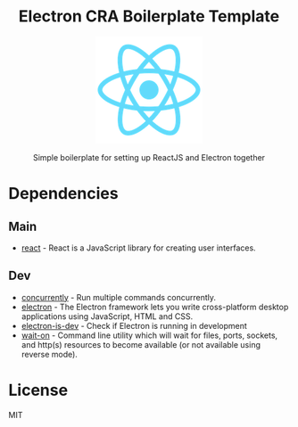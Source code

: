 <h1 align="center">Electron CRA Boilerplate Template</h1>

<p align="center">
  <img src="https://github.com/Nicocchi/electron-cra-template/blob/main/public/logo192.png?raw=true" alt="React Logo" />
</p>


<p align="center">Simple boilerplate for setting up ReactJS and Electron together</p>

# Dependencies

## Main

- [react](https://www.npmjs.com/package/react) - React is a JavaScript library for creating user interfaces.

## Dev
- [concurrently](https://www.npmjs.com/package/concurrently) - Run multiple commands concurrently.
- [electron](https://www.npmjs.com/package/electron) - The Electron framework lets you write cross-platform desktop applications using JavaScript, HTML and CSS.
- [electron-is-dev](https://www.npmjs.com/package/electron-is-dev) - Check if Electron is running in development
- [wait-on](https://www.npmjs.com/package/wait-on) - Command line utility which will wait for files, ports, sockets, and http(s) resources to become available (or not available using reverse mode).

# License
MIT